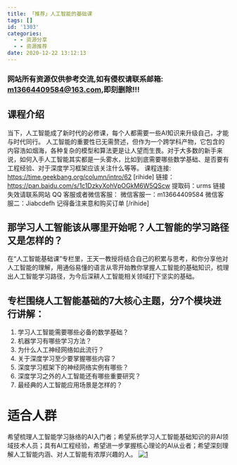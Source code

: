 ```yaml
---
title: 「推荐」人工智能的基础课
tags: []
id: '1303'
categories:
  - - 资源分享
  - - 资源推荐
date: 2020-12-22 13:12:13
---
```


### 网站所有资源仅供参考交流,如有侵权请联系邮箱: m13664409584@163.com,即刻删除!!!

## 课程介绍

当下，人工智能成了新时代的必修课，每个人都需要一些AI知识来升级自己，才能与时代同行。 人工智能的重要性已无需赘述，但作为一个跨学科产物，它包含的内容浩如烟海，各种复杂的模型和算法更是让人望而生畏。对于大多数的新手来说，如何入手人工智能其实都是一头雾水，比如到底需要哪些数学基础、是否要有工程经验、对于深度学习框架应该关注什么等等。 课程连接: https://time.geekbang.org/column/intro/62 \[rihide\] 链接：https://pan.baidu.com/s/1c1DzkyXohVpOGkM6W5QScw 提取码：urms 链接失效请联系网站 QQ 客服或者微信客服： 微信客服一：m13664409584 微信客服二：Jiabcdefh 记得备注来意和购买订单 \[/rihide\]

## 那学习人工智能该从哪里开始呢？人工智能的学习路径又是怎样的？

在“人工智能基础课”专栏里，王天一教授将结合自己的积累与思考，和你分享他对人工智能的理解，用通俗易懂的语言从零开始教你掌握人工智能的基础知识，梳理出人工智能学习路径，为今后深耕人工智能相关领域打下坚实的基础。

## 专栏围绕人工智能基础的7大核心主题，分7个模块进行讲解：

1.  学习人工智能需要哪些必备的数学基础？
2.  机器学习有哪些学习方法？
3.  为什么人工神经网络如此流行？
4.  关于深度学习至少要掌握哪些内容？
5.  深度学习框架下的神经网络实例有哪些？
6.  深度学习之外的人工智能还有哪些重要研究？
7.  最经典的人工智能应用场景是怎样的？

# 适合人群

希望梳理人工智能学习脉络的AI入门者；希望系统学习人工智能基础知识的非AI领域技术人员；具有AI工程经验，希望进一步掌握核心理论的AI从业者；希望深刻理解人工智能内涵、对人工智能有浓厚兴趣的人。 [![1](https://static001.geekbang.org/resource/image/bf/66/bf1767d4b515dbfdbdfe3a130c93bd66.jpg "1")](https://static001.geekbang.org/resource/image/bf/66/bf1767d4b515dbfdbdfe3a130c93bd66.jpg "1")